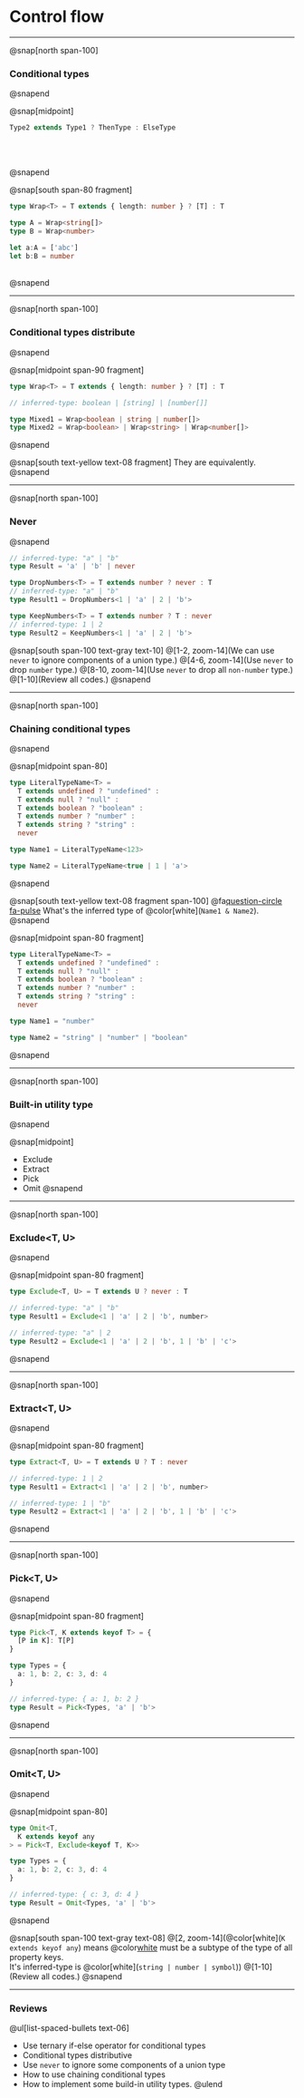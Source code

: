 # Control flow

---

@snap[north span-100]
<br>
### Conditional types
@snapend

@snap[midpoint]
```typescript
Type2 extends Type1 ? ThenType : ElseType
```
<br>
<br>

@snapend

@snap[south span-80 fragment]
```typescript
type Wrap<T> = T extends { length: number } ? [T] : T

type A = Wrap<string[]>
type B = Wrap<number>

let a:A = ['abc']
let b:B = number
```
<br>
@snapend

---
@snap[north span-100]
<br>
### Conditional types distribute
@snapend

@snap[midpoint span-90 fragment]
```typescript
type Wrap<T> = T extends { length: number } ? [T] : T

// inferred-type: boolean | [string] | [number[]]

type Mixed1 = Wrap<boolean | string | number[]>
type Mixed2 = Wrap<boolean> | Wrap<string> | Wrap<number[]>
```
@snapend

@snap[south text-yellow text-08 fragment]
They are equivalently.
@snapend


---

@snap[north span-100]
<br>
### Never
@snapend

```typescript
// inferred-type: "a" | "b"
type Result = 'a' | 'b' | never

type DropNumbers<T> = T extends number ? never : T
// inferred-type: "a" | "b"
type Result1 = DropNumbers<1 | 'a' | 2 | 'b'>

type KeepNumbers<T> = T extends number ? T : never
// inferred-type: 1 | 2
type Result2 = KeepNumbers<1 | 'a' | 2 | 'b'>
```


@snap[south span-100 text-gray text-10]
@[1-2, zoom-14](We can use `never` to ignore components of a union type.)
@[4-6, zoom-14](Use `never` to drop `number` type.)
@[8-10, zoom-14](Use `never` to drop all  `non-number` type.)
@[1-10](Review all codes.)
@snapend


---
@snap[north span-100]
<br>
### Chaining conditional types
@snapend

@snap[midpoint span-80]

```typescript
type LiteralTypeName<T> =
  T extends undefined ? "undefined" :
  T extends null ? "null" :
  T extends boolean ? "boolean" :
  T extends number ? "number" :
  T extends string ? "string" :
  never

type Name1 = LiteralTypeName<123>

type Name2 = LiteralTypeName<true | 1 | 'a'>
```
@snapend

@snap[south text-yellow text-08 fragment span-100]
@fa[question-circle fa-pulse]() What's the inferred type of @color[white](`Name1 & Name2`).
@snapend

@snap[midpoint span-80 fragment]

```typescript
type LiteralTypeName<T> =
  T extends undefined ? "undefined" :
  T extends null ? "null" :
  T extends boolean ? "boolean" :
  T extends number ? "number" :
  T extends string ? "string" :
  never

type Name1 = "number"

type Name2 = "string" | "number" | "boolean"
```
@snapend


---
@snap[north span-100]
<br>
### Built-in utility type
@snapend

@snap[midpoint]
* Exclude
* Extract
* Pick
* Omit
@snapend

---
@snap[north span-100]
<br>
### Exclude<T, U>
@snapend

@snap[midpoint span-80 fragment]

```typescript
type Exclude<T, U> = T extends U ? never : T

// inferred-type: "a" | "b"
type Result1 = Exclude<1 | 'a' | 2 | 'b', number>

// inferred-type: "a" | 2
type Result2 = Exclude<1 | 'a' | 2 | 'b', 1 | 'b' | 'c'>
```
@snapend

---
@snap[north span-100]
<br>
### Extract<T, U>
@snapend

@snap[midpoint span-80 fragment]

```typescript
type Extract<T, U> = T extends U ? T : never

// inferred-type: 1 | 2
type Result1 = Extract<1 | 'a' | 2 | 'b', number>

// inferred-type: 1 | "b"
type Result2 = Extract<1 | 'a' | 2 | 'b', 1 | 'b' | 'c'>
```
@snapend

---

@snap[north span-100]
<br>
### Pick<T, U>
@snapend

@snap[midpoint span-80 fragment]

```typescript
type Pick<T, K extends keyof T> = {
  [P in K]: T[P]
}

type Types = {
  a: 1, b: 2, c: 3, d: 4
}

// inferred-type: { a: 1, b: 2 }
type Result = Pick<Types, 'a' | 'b'>
```
@snapend

---

@snap[north span-100]
<br>
### Omit<T, U>
@snapend

@snap[midpoint span-80]
```typescript
type Omit<T,
  K extends keyof any
> = Pick<T, Exclude<keyof T, K>>

type Types = {
  a: 1, b: 2, c: 3, d: 4
}

// inferred-type: { c: 3, d: 4 }
type Result = Omit<Types, 'a' | 'b'>
```
@snapend



@snap[south span-100 text-gray text-08]
@[2, zoom-14](@color[white](`K extends keyof any`) means @color[white](`K`) must be a subtype of the type of all property keys.<br> It's inferred-type is @color[white](`string | number | symbol`))
@[1-10](Review all codes.)
@snapend

---

### Reviews
@ul[list-spaced-bullets text-06]
- Use ternary if-else operator for conditional types
- Conditional types distributive
- Use `never` to ignore some components of a union type
- How to use chaining conditional types
- How to implement some build-in utility types.
@ulend
